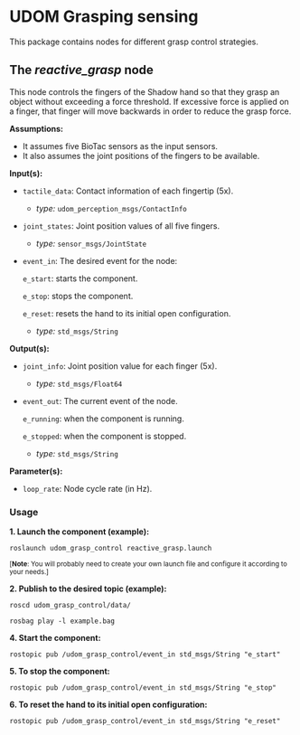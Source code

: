# UDOM Grasping sensing
This package contains nodes for different grasp control strategies.
  
## The *reactive_grasp* node
This node controls the fingers of the Shadow hand so that they grasp an object without
exceeding a force threshold. If excessive force is applied on a finger, that finger will
move backwards in order to reduce the grasp force.

**Assumptions:**
  * It assumes five BioTac sensors as the input sensors.
  * It also assumes the joint positions of the fingers to be available.

**Input(s):**

  * `tactile_data`: Contact information of each fingertip (5x).
    - *type:* `udom_perception_msgs/ContactInfo`

  * `joint_states`: Joint position values of all five fingers.
    - *type:* `sensor_msgs/JointState`

  * `event_in`: The desired event for the node:

      `e_start`: starts the component.

      `e_stop`: stops the component.

      `e_reset`: resets the hand to its initial open configuration.

    - *type:* `std_msgs/String`

**Output(s):**

  * `joint_info`: Joint position value for each finger (5x).
    - *type:* `std_msgs/Float64`

  * `event_out`: The current event of the node.

      `e_running`: when the component is running.

      `e_stopped`: when the component is stopped.

    - *type:* `std_msgs/String`

**Parameter(s):**

  * `loop_rate`: Node cycle rate (in Hz).

### Usage
**1. Launch the component (example):**

```
roslaunch udom_grasp_control reactive_grasp.launch
```

<sub>[**Note**: You will probably need to create your own launch file and configure it according to your needs.]</sub>

**2. Publish to the desired topic (example):**

```
roscd udom_grasp_control/data/
```

```
rosbag play -l example.bag
```

**4. Start the component:**

```
rostopic pub /udom_grasp_control/event_in std_msgs/String "e_start"
```

**5. To stop the component:**

```
rostopic pub /udom_grasp_control/event_in std_msgs/String "e_stop"
```

**6. To reset the hand to its initial open configuration:**

```
rostopic pub /udom_grasp_control/event_in std_msgs/String "e_reset"
```
